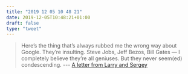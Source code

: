 ```yaml
---
title: "2019 12 05 10 48 21"
date: 2019-12-05T10:48:21+01:00
draft: false
type: "tweet"
---
```

> Here’s the thing that’s always rubbed me the wrong way about Google. They’re insulting. Steve Jobs, Jeff Bezos, Bill Gates — I completely believe they’re all geniuses. But they never seem(ed) condescending. --- [A letter from Larry and Sergey](https://daringfireball.net/linked/2019/12/04/page-brin-google)

